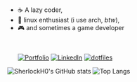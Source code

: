 - ☕ A lazy coder,
- 🐧 linux enthusiast (i use arch, _btw_),
- 🎮 and sometimes a game developer

<br>

&nbsp;&nbsp;&nbsp;&nbsp;&nbsp;
[![Portfolio](https://img.shields.io/badge/portfolio-darkgreen?style=for-the-badge)](https://daniildavtian.vercel.app/) 
[![LinkedIn](https://img.shields.io/badge/linkedin-%230077B5.svg?style=for-the-badge&logo=linkedin&logoColor=white)](https://www.linkedin.com/in/daniil-davtian/)
[![dotfiles](https://img.shields.io/badge/.dotfiles-black?style=for-the-badge)](https://https://github.com/SherlockH0/.dotfiles)

![SherlockH0's GitHub stats](https://github-readme-stats.vercel.app/api?username=SherlockH0&show_icons=true&theme=transparent&hide_border=true&hide_title=true)
![Top Langs](https://github-readme-stats.vercel.app/api/top-langs/?username=SherlockH0&theme=transparent&hide_border=true&layout=compact&langs_count=8)
